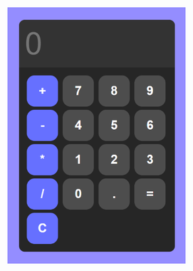 <img src="https://github.com/FelipeSalusto/simple-calculator/blob/main/img/calculator-image.png" alt="calculator image" width="400px">
